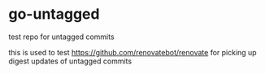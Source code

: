 # go-untagged
test repo for untagged commits

this is used to test https://github.com/renovatebot/renovate for picking up digest updates of untagged commits
